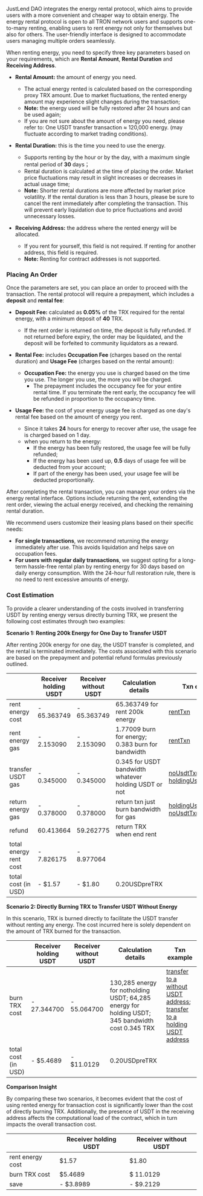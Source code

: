 JustLend DAO integrates the energy rental protocol, which aims to provide users with a more convenient and cheaper way to obtain energy. The energy rental protocol is open to all TRON network users and supports one-to-many renting, enabling users to rent energy not only for themselves but also for others. The user-friendly interface is designed to accommodate users managing multiple orders seamlessly.

When renting energy, you need to specify three key parameters based on your requirements, which are **Rental Amount**, **Rental Duration** and **Receiving Address**.

* **Rental Amount:** the amount of energy you need.
    * The actual energy rented is calculated based on the corresponding proxy TRX amount. Due to market fluctuations, the rented energy amount may experience slight changes during the transaction;
    * **Note:** the energy used will be fully restored after 24 hours and can be used again;
    * If you are not sure about the amount of energy you need, please refer to: One USDT transfer transaction ≈ 120,000 energy. (may fluctuate according to market trading conditions).

* **Rental Duration:** this is the time you need to use the energy.
    * Supports renting by the hour or by the day, with a maximum single rental period of **30** days；
    * Rental duration is calculated at the time of placing the order. Market price fluctuations may result in slight increases or decreases in actual usage time;
    * **Note:** Shorter rental durations are more affected by market price volatility. If the rental duration is less than 3 hours, please be sure to cancel the rent immediately after completing the transaction. This will prevent early liquidation due to price fluctuations and avoid unnecessary losses.

* **Receiving Address:** the address where the rented energy will be allocated.
    * If you rent for yourself, this field is not required. If renting for another address, this field is required.
    * **Note:** Renting for contract addresses is not supported.

### Placing An Order
Once the parameters are set, you can place an order to proceed with the transaction. The rental protocol will require a prepayment, which includes a **deposit** and **rental fee**:

* **Deposit Fee:** calculated as **0.05%** of the TRX required for the rental energy, with a minimum deposit of **40** TRX.
    * If the rent order is returned on time, the deposit is fully refunded. If not returned before expiry, the order may be liquidated, and the deposit will be forfeited to community liquidators as a reward.

* **Rental Fee:** includes **Occupation Fee** (charges based on the rental duration) and **Usage Fee** (charges based on the rental amount):
    * **Occupation Fee:** the energy you use is charged based on the time you use. The longer you use, the more you will be charged.
        * The prepayment includes the occupancy fee for your entire rental time. If you terminate the rent early, the occupancy fee will be refunded in proportion to the occupancy time.

* **Usage Fee:** the cost of your energy usage fee is charged as one day's rental fee based on the amount of energy you rent.
    * Since it takes **24** hours for energy to recover after use, the usage fee is charged based on 1 day.
    * when you return to the energy:
        * If the energy has been fully restored, the usage fee will be fully refunded;
        * If the energy has been used up, **0.5** days of usage fee will be deducted from your account;
        * If part of the energy has been used, your usage fee will be deducted proportionally.

After completing the rental transaction, you can manage your orders via the energy rental interface. Options include returning the rent, extending the rent order, viewing the actual energy received, and checking the remaining rental duration.

We recommend users customize their leasing plans based on their specific needs:
* **For single transactions**, we recommend returning the energy immediately after use. This avoids liquidation and helps save on occupation fees.
* **For users with regular daily transactions**, we suggest opting for a long-term hassle-free rental plan by renting energy for 30 days based on daily energy consumption. With the 24-hour full restoration rule, there is no need to rent excessive amounts of energy.

### Cost Estimation
To provide a clearer understanding of the costs involved in transferring USDT by renting energy versus directly burning TRX, we present the following cost estimates through two examples:

**Scenario 1: Renting 200k Energy for One Day to Transfer USDT**

After renting 200k energy for one day, the USDT transfer is completed, and the rental is terminated immediately. The costs associated with this scenario are based on the prepayment and potential refund formulas previously outlined.

|                        | Receiver holding USDT | Receiver without USDT | Calculation details                                   | Txn example                                                                                                                                                                                                                                   |
|------------------------|-----------------------|-----------------------|-------------------------------------------------------|-----------------------------------------------------------------------------------------------------------------------------------------------------------------------------------------------------------------------------------------------|
| rent energy cost       | - 65.363749           | - 65.363749           | 65.363749 for rent 200k energy                        | [rentTxn](https://tronscan.org/#/transaction/b8a791fe0ef2025f04a9d47c060b1f731b63b466799b7e6360d1cb070463b962)                                                                                                                                |
| rent energy gas        | - 2.153090            | - 2.153090            | 1.77009 burn for energy; 0.383 burn for bandwidth     | [rentTxn](https://tronscan.org/#/transaction/b8a791fe0ef2025f04a9d47c060b1f731b63b466799b7e6360d1cb070463b962)                                                                                                                                |
| transfer USDT gas      | - 0.345000            | - 0.345000            | 0.345 for USDT bandwidth whatever holding USDT or not | [noUsdtTxn](https://tronscan.org/#/transaction/2b620fd06b3b9128b111fbc1f699de87bf9473b13ef29a6104aa882efd66007c); [holdingUsdtTxn](https://tronscan.org/#/transaction/c0ceca04635d6505554916b6f47c2513c1673364daf283d8e36e17d677ef1173)       |
| return energy gas      | - 0.378000            | - 0.378000            | return txn just burn bandwidth for gas                | [holdingUsdtReturnTxn](https://tronscan.org/#/transaction/d5fe0d5a05cfcc9ceef70d47b85f4acf7109e8e1ff027503fa092cf13124b8d6); [noUsdtTxn](https://tronscan.org/#/transaction/534739159370a9966f5dee98b0045774c9079f8c9c0df583883f7abe5fe0fcf1) |
| refund                 | 60.413664             | 59.262775             | return TRX when end rent                              |                                                                                                                                                                                                                                               |
| total energy rent cost | - 7.826175            | - 8.977064            |                                                       |                                                                                                                                                                                                                                               |
| total cost (in USD)    | - $1.57               | - $1.80               | 0.20USDpreTRX                                         |                                                                                                                                                                                                                                               |

**Scenario 2: Directly Burning TRX to Transfer USDT Without Energy**

In this scenario, TRX is burned directly to facilitate the USDT transfer without renting any energy. The cost incurred here is solely dependent on the amount of TRX burned for the transaction.

|                     | Receiver holding USDT | Receiver without USDT  | Calculation details                                                                              | Txn example                                                                                                                                                                                                                                                                          |
|---------------------|-----------------------|------------------------|--------------------------------------------------------------------------------------------------|--------------------------------------------------------------------------------------------------------------------------------------------------------------------------------------------------------------------------------------------------------------------------------------|
| burn TRX cost       | - 27.344700           | - 55.064700            | 130,285 energy for notholding USDT; 64,285 energy for holding USDT; 345 bandwidth cost 0.345 TRX | [transfer to a without USDT address](https://tronscan.org/#/transaction/774e9f5601306ff6ff0b70f76944f37da52528cd7cd64d22b9b0903b447a28e8); [transfer to a holding USDT address](https://tronscan.org/#/transaction/c0ceca04635d6505554916b6f47c2513c1673364daf283d8e36e17d677ef1173) |
| total cost (in USD) | - $5.4689             | - $11.0129             | 0.20USDpreTRX                                                                                    |                                                                                                                                                                                                                                                                                      |


**Comparison Insight**

By comparing these two scenarios, it becomes evident that the cost of using rented energy for transaction cost is significantly lower than the cost of directly burning TRX. Additionally, the presence of USDT in the receiving address affects the computational load of the contract, which in turn impacts the overall transaction cost.

|                  | Receiver holding USDT | Receiver without USDT |
|------------------|-----------------------|-----------------------|
| rent energy cost | $1.57                 | $1.80                 |
| burn TRX cost    | $5.4689               | $ 11.0129             |
| save             | - $3.8989             | - $9.2129             |
